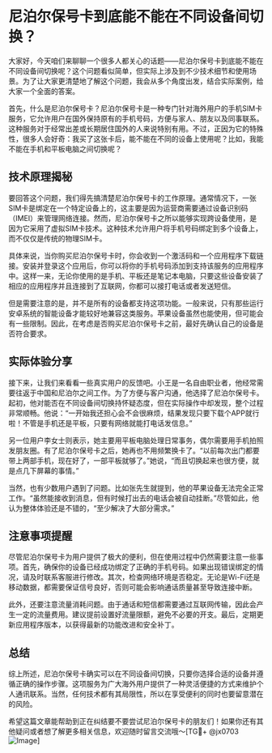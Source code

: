 # 尼泊尔保号卡到底能不能在不同设备间切换？

大家好，今天咱们来聊聊一个很多人都关心的话题——尼泊尔保号卡到底能不能在不同设备间切换呢？这个问题看似简单，但实际上涉及到不少技术细节和使用场景。为了让大家更清楚地了解这个问题，我会从多个角度出发，结合实际案例，给大家一个全面的答案。

首先，什么是尼泊尔保号卡？尼泊尔保号卡是一种专门针对海外用户的手机SIM卡服务，它允许用户在国外保持原有的手机号码，方便与家人、朋友以及同事联系。这种服务对于经常出差或长期居住国外的人来说特别有用。不过，正因为它的特殊性，很多人会好奇：我买了这张卡后，能不能在不同的设备上使用呢？比如，我能不能在手机和平板电脑之间切换呢？

## 技术原理揭秘

要回答这个问题，我们得先搞清楚尼泊尔保号卡的工作原理。通常情况下，一张SIM卡是绑定在一个特定设备上的，这主要是因为运营商需要通过设备识别码（IMEI）来管理网络连接。然而，尼泊尔保号卡之所以能够实现跨设备使用，是因为它采用了虚拟SIM卡技术。这种技术允许用户将手机号码绑定到多个设备上，而不仅仅是传统的物理SIM卡。

具体来说，当你购买尼泊尔保号卡时，你会收到一个激活码和一个应用程序下载链接。安装并登录这个应用后，你可以将你的手机号码添加到支持该服务的应用程序中。这样一来，无论你使用的是手机、平板还是笔记本电脑，只要这些设备安装了相应的应用程序并且连接到了互联网，你都可以接打电话或者发送短信。

但是需要注意的是，并不是所有的设备都支持这项功能。一般来说，只有那些运行安卓系统的智能设备才能较好地兼容这类服务。苹果设备虽然也能使用，但可能会有一些限制。因此，在考虑是否购买尼泊尔保号卡之前，最好先确认自己的设备是否符合要求。

## 实际体验分享

接下来，让我们来看看一些真实用户的反馈吧。小王是一名自由职业者，他经常需要往返于中国和尼泊尔之间工作。为了方便与客户沟通，他选择了尼泊尔保号卡。起初，他对能否在不同设备间切换持怀疑态度，但在实际操作中却发现，整个过程非常顺畅。他说：“一开始我还担心会不会很麻烦，结果发现只要下载个APP就行啦！不管是手机还是平板，只要有网络就能打电话发信息。”

另一位用户李女士则表示，她主要用平板电脑处理日常事务，偶尔需要用手机拍照发朋友圈。有了尼泊尔保号卡之后，她再也不用频繁换卡了。“以前每次出门都要带上两部手机，现在好了，一部平板就够了。”她说，“而且切换起来也很方便，就是点几下屏幕的事情。”

当然，也有少数用户遇到了问题。比如张先生就提到，他的苹果设备无法完全正常工作。“虽然能接收到消息，但有时候打出去的电话会被自动挂断。”尽管如此，他认为整体体验还是不错的，“至少解决了大部分需求。”

## 注意事项提醒

尽管尼泊尔保号卡为用户提供了极大的便利，但在使用过程中仍然需要注意一些事项。首先，确保你的设备已经成功绑定了正确的手机号码。如果出现错误绑定的情况，请及时联系客服进行修改。其次，检查网络环境是否稳定。无论是Wi-Fi还是移动数据，都需要保证信号良好，否则可能会影响通话质量甚至导致连接中断。

此外，还要注意流量消耗问题。由于通话和短信都需要通过互联网传输，因此会产生一定的流量费用。建议提前设置好流量限额，避免不必要的开支。最后，定期更新应用程序版本，以获得最新的功能改进和安全补丁。

## 总结

综上所述，尼泊尔保号卡确实可以在不同设备间切换，只要你选择合适的设备并遵循正确的操作步骤。这项服务为广大海外用户提供了一种灵活便捷的方式来维护个人通讯联系。当然，任何技术都有其局限性，所以在享受便利的同时也要留意潜在的风险。

希望这篇文章能帮助到正在纠结要不要尝试尼泊尔保号卡的朋友们！如果你还有其他疑问或者想了解更多相关信息，欢迎随时留言交流哦～[TG💪+ @jx0703 ![Image](https://github.com/user-attachments/assets/dbca1d08-cadb-493c-b0ec-ad6f7a83f270)]